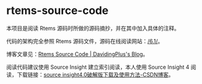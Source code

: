 # rtems-source-code

本项目是阅读 Rtems 源码时所做的源码摘抄，并在其中加入具体的注释。

代码的架构完全参照 Rtems 源码文件，源码在线阅读网站：[/6.1/](https://rtems.davidingplus.cn/lxr/source)。

博客文章见：[Rtems Source Code | DavidingPlus's Blog](https://blog.davidingplus.cn/posts/4936fe45.html)。

阅读代码建议使用 Source Insight 建立索引阅读，本人使用 Source Insight 4 阅读，下载链接：[source insight4.0破解版下载及使用方法-CSDN博客](https://blog.csdn.net/ych9527/article/details/114324451)。

